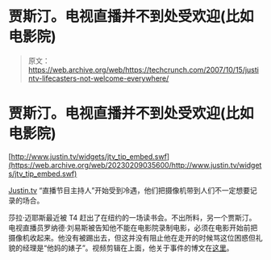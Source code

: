 # 贾斯汀。电视直播并不到处受欢迎(比如电影院)

> 原文：<https://web.archive.org/web/https://techcrunch.com/2007/10/15/justintv-lifecasters-not-welcome-everywhere/>

# 贾斯汀。电视直播并不到处受欢迎(比如电影院)

[http://www.justin.tv/widgets/jtv_tip_embed.swf](https://web.archive.org/web/20230209035600/http://www.justin.tv/widgets/jtv_tip_embed.swf)

[Justin.tv](https://web.archive.org/web/20230209035600/http://www.crunchbase.com/company/justintv) “直播节目主持人”开始受到冷遇，他们把摄像机带到人们不一定想要记录的场合。

莎拉·迈耶斯最近被 T4 赶出了在纽约的一场读书会。不出所料，另一个贾斯汀。电视直播员罗纳德·刘易斯被告知他不能在电影院录制电影，必须在电影开始前把摄像机收起来。他没有被踢出去，但这并没有阻止他在走开的时候骂这位困惑但礼貌的经理是“他妈的婊子”。视频剪辑在上面，他关于事件的博文在[这里](https://web.archive.org/web/20230209035600/http://ronaldlewis.com/2007/10/14/regal-cinemas-youve-got-it-all-wrong/)。